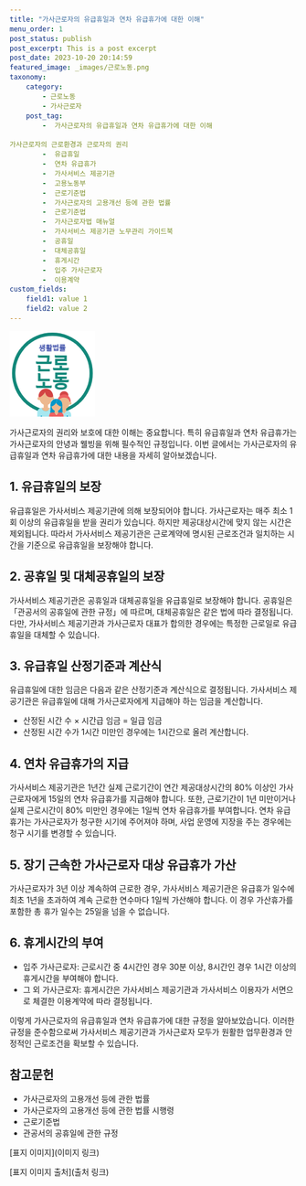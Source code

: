 ```yaml
---
title: "가사근로자의 유급휴일과 연차 유급휴가에 대한 이해"
menu_order: 1
post_status: publish
post_excerpt: This is a post excerpt
post_date: 2023-10-20 20:14:59
featured_image: _images/근로노동.png
taxonomy:
    category:
        - 근로노동
        - 가사근로자
    post_tag:
        -  가사근로자의 유급휴일과 연차 유급휴가에 대한 이해

가사근로자의 근로환경과 근로자의 권리
        -  유급휴일
        -  연차 유급휴가
        -  가사서비스 제공기관
        -  고용노동부
        -  근로기준법
        -  가사근로자의 고용개선 등에 관한 법률
        -  근로기준법
        -  가사근로자법 매뉴얼
        -  가사서비스 제공기관 노무관리 가이드북
        -  공휴일
        -  대체공휴일
        -  휴게시간
        -  입주 가사근로자
        -  이용계약
custom_fields:
    field1: value 1
    field2: value 2
---
```


![근로노동](/_images/근로노동.png)

가사근로자의 권리와 보호에 대한 이해는 중요합니다. 특히 유급휴일과 연차 유급휴가는 가사근로자의 안녕과 웰빙을 위해 필수적인 규정입니다. 이번 글에서는 가사근로자의 유급휴일과 연차 유급휴가에 대한 내용을 자세히 알아보겠습니다.

## 1. 유급휴일의 보장
유급휴일은 가사서비스 제공기관에 의해 보장되어야 합니다. 가사근로자는 매주 최소 1회 이상의 유급휴일을 받을 권리가 있습니다. 하지만 제공대상시간에 맞지 않는 시간은 제외됩니다. 따라서 가사서비스 제공기관은 근로계약에 명시된 근로조건과 일치하는 시간을 기준으로 유급휴일을 보장해야 합니다.

## 2. 공휴일 및 대체공휴일의 보장
가사서비스 제공기관은 공휴일과 대체공휴일을 유급휴일로 보장해야 합니다. 공휴일은 「관공서의 공휴일에 관한 규정」에 따르며, 대체공휴일은 같은 법에 따라 결정됩니다. 다만, 가사서비스 제공기관과 가사근로자 대표가 합의한 경우에는 특정한 근로일로 유급휴일을 대체할 수 있습니다.

## 3. 유급휴일 산정기준과 계산식
유급휴일에 대한 임금은 다음과 같은 산정기준과 계산식으로 결정됩니다. 가사서비스 제공기관은 유급휴일에 대해 가사근로자에게 지급해야 하는 임금을 계산합니다.
- 산정된 시간 수 × 시간급 임금 = 일급 임금
- 산정된 시간 수가 1시간 미만인 경우에는 1시간으로 올려 계산합니다.

## 4. 연차 유급휴가의 지급
가사서비스 제공기관은 1년간 실제 근로기간이 연간 제공대상시간의 80% 이상인 가사근로자에게 15일의 연차 유급휴가를 지급해야 합니다. 또한, 근로기간이 1년 미만이거나 실제 근로시간이 80% 미만인 경우에는 1일씩 연차 유급휴가를 부여합니다. 연차 유급휴가는 가사근로자가 청구한 시기에 주어져야 하며, 사업 운영에 지장을 주는 경우에는 청구 시기를 변경할 수 있습니다.

## 5. 장기 근속한 가사근로자 대상 유급휴가 가산
가사근로자가 3년 이상 계속하여 근로한 경우, 가사서비스 제공기관은 유급휴가 일수에 최초 1년을 초과하여 계속 근로한 연수마다 1일씩 가산해야 합니다. 이 경우 가산휴가를 포함한 총 휴가 일수는 25일을 넘을 수 없습니다.

## 6. 휴게시간의 부여
- 입주 가사근로자: 근로시간 중 4시간인 경우 30분 이상, 8시간인 경우 1시간 이상의 휴게시간을 부여해야 합니다.
- 그 외 가사근로자: 휴게시간은 가사서비스 제공기관과 가사서비스 이용자가 서면으로 체결한 이용계약에 따라 결정됩니다.

이렇게 가사근로자의 유급휴일과 연차 유급휴가에 대한 규정을 알아보았습니다. 이러한 규정을 준수함으로써 가사서비스 제공기관과 가사근로자 모두가 원활한 업무환경과 안정적인 근로조건을 확보할 수 있습니다.

## 참고문헌
- 가사근로자의 고용개선 등에 관한 법률
- 가사근로자의 고용개선 등에 관한 법률 시행령
- 근로기준법
- 관공서의 공휴일에 관한 규정

[표지 이미지](이미지 링크)

[표지 이미지 출처](출처 링크)

